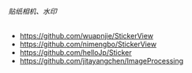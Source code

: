 ###### 贴纸相机、水印
- https://github.com/wuapnjie/StickerView
- https://github.com/nimengbo/StickerView
- https://github.com/helloJp/Sticker
- https://github.com/jitayangchen/ImageProcessing